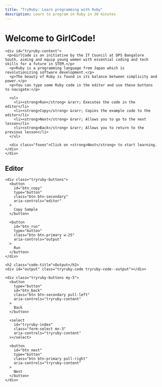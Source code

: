 ```yaml
---
title: "TryRuby: Learn programming with Ruby"
description: Learn to program in Ruby in 30 minutes
---
```


<div class="row">
  <div class="col-md-5">
    <h1 id="tryruby-title">
      Welcome to GirlCode!
    </h1>

    <div id="tryruby-content">
	 <p>GirlCode is an initiative by the IT Council at DPS Bangalore South, aiming and equip young women with essential coding and tech skills for a future in STEM.</p>
      <p>Ruby is a programming language from Japan which is revolutionizing software development.</p>
      <p>The beauty of Ruby is found in its balance between simplicity and power.</p>
      <p>You can type some Ruby code in the editor and use these buttons to navigate:</p>

      <ul>
        <li><strong>Run</strong> &rarr; Executes the code in the editor</li>
        <li><strong>Copy</strong> &rarr; Copies the example code to the editor</li>
        <li><strong>Next</strong> &rarr; Allows you to go to the next lesson</li>
        <li><strong>Back</strong> &rarr; Allows you to return to the previous lesson</li>
      </ul>

      <div class="foxes">Click on <strong>Next</strong> to start learning.</div>
    </div>
  </div>

  <div class="col-md-7">
    <h2 class="code-title">Editor</h2>
    <div id="editor" class="tryruby-code tryruby-code--editor"></div>

    <div class="tryruby-buttons">
      <button
        id="btn_copy"
        type="button"
        class="btn btn-secondary"
        aria-controls="editor"
      >
        Copy Sample
      </button>

      <button
        id="btn_run"
        type="button"
        class="btn btn-primary w-25"
        aria-controls="output"
      >
        Run
      </button>
    </div>

    <h2 class="code-title">Output</h2>
    <div id="output" class="tryruby-code tryruby-code--output"></div>

    <div class="tryruby-buttons my-5">
      <button
        type="button"
        id="btn_back"
        class="btn btn-secondary pull-left"
        aria-controls="tryruby-content"
      >
        Back
      </button>

      <select
        id="tryruby-index"
        class="form-select mx-3"
        aria-controls="tryruby-content"
      ></select>

      <button
        id="btn_next"
        type="button"
        class="btn btn-primary pull-right"
        aria-controls="tryruby-content"
      >
        Next
      </button>
    </div>
  </div>
</div>
